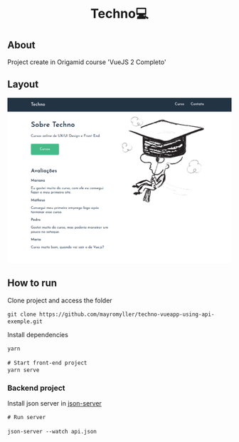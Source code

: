 <h1 align="center">Techno💻</h1>

## About

Project create in Origamid course 'VueJS 2 Completo'


## Layout

<img src="./techno-cursos/src/assets/screenshot.png" />

<br />

## How to run

Clone project and access the folder

```
git clone https://github.com/mayromyller/techno-vueapp-using-api-exemple.git
```

Install dependencies

```
yarn 

# Start front-end project
yarn serve
```

### Backend project

Install json server in [json-server](https://www.npmjs.com/package/json-server)

```
# Run server

json-server --watch api.json
```
